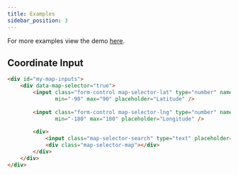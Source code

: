 ```yaml
---
title: Examples
sidebar_position: 3
---
```


For more examples view the demo [here](https://js-map-selector.demo.mv/).

## Coordinate Input

```html
<div id="my-map-inputs">
    <div data-map-selector="true">
        <input class="form-control map-selector-lat" type="number" name="lat" value="4.175804" step="0.000001"
               min="-90" max="90" placeholder="Latitude" />
    
        <input class="form-control map-selector-lng" type="number" name="lng" value="73.509337" step="0.000001"
               min="-180" max="180" placeholder="Longitude" />
        
        <div>
            <input class="map-selector-search" type="text" placeholder="Search..." />
            <div class="map-selector-map"></div>
        </div>
    </div>
</div>
```